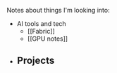


Notes about things I'm looking into:

- AI tools and tech
	- [[Fabric]]
	- [[GPU notes]]
- Projects
	- 